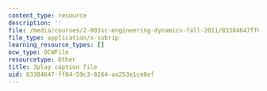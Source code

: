 ```yaml
---
content_type: resource
description: ''
file: /media/courses/2-003sc-engineering-dynamics-fall-2011/83384647ff8459c38264aa253e1ce8ef_9CPA6WG6mRo.vtt
file_type: application/x-subrip
learning_resource_types: []
ocw_type: OCWFile
resourcetype: Other
title: 3play caption file
uid: 83384647-ff84-59c3-8264-aa253e1ce8ef
---
```

